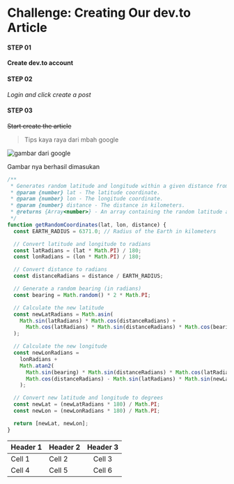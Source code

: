# Challenge: Creating Our dev.to Article

#### STEP 01

**Create dev.to account**

#### STEP 02

_Login and click create a post_

#### STEP 03

~~Start create the article~~

> Tips kaya raya dari mbah google

![gambar dari google](https://asset.kompas.com/crops/UOGoI_KgW8TOoyT9jQBvMaVtjoo=/0x0:750x500/1200x800/data/photo/2022/11/05/6365d2c9b2be9.jpg)

Gambar nya berhasil dimasukan

```ts
/**
 * Generates random latitude and longitude within a given distance from the specified coordinates.
 * @param {number} lat - The latitude coordinate.
 * @param {number} lon - The longitude coordinate.
 * @param {number} distance - The distance in kilometers.
 * @returns {Array<number>} - An array containing the random latitude and longitude.
 */
function getRandomCoordinates(lat, lon, distance) {
  const EARTH_RADIUS = 6371.0; // Radius of the Earth in kilometers

  // Convert latitude and longitude to radians
  const latRadians = (lat * Math.PI) / 180;
  const lonRadians = (lon * Math.PI) / 180;

  // Convert distance to radians
  const distanceRadians = distance / EARTH_RADIUS;

  // Generate a random bearing (in radians)
  const bearing = Math.random() * 2 * Math.PI;

  // Calculate the new latitude
  const newLatRadians = Math.asin(
    Math.sin(latRadians) * Math.cos(distanceRadians) +
      Math.cos(latRadians) * Math.sin(distanceRadians) * Math.cos(bearing)
  );

  // Calculate the new longitude
  const newLonRadians =
    lonRadians +
    Math.atan2(
      Math.sin(bearing) * Math.sin(distanceRadians) * Math.cos(latRadians),
      Math.cos(distanceRadians) - Math.sin(latRadians) * Math.sin(newLatRadians)
    );

  // Convert new latitude and longitude to degrees
  const newLat = (newLatRadians * 180) / Math.PI;
  const newLon = (newLonRadians * 180) / Math.PI;

  return [newLat, newLon];
}
```

| Header 1 | Header 2 | Header 3 |
| -------- | -------- | :------: |
| Cell 1   | Cell 2   |  Cell 3  |
| Cell 4   | Cell 5   |  Cell 6  |
